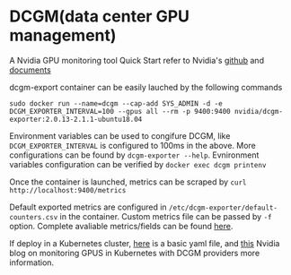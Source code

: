 # DCGM(data center GPU management)
A Nvidia GPU monitoring tool
Quick Start refer to Nvidia's [github](https://github.com/NVIDIA/gpu-monitoring-tools) and [documents](https://docs.nvidia.com/datacenter/cloud-native/gpu-telemetry/dcgm-exporter.html)

dcgm-export container can be easily lauched by the following commands


```sudo docker run --name=dcgm --cap-add SYS_ADMIN -d -e DCGM_EXPORTER_INTERVAL=100 --gpus all --rm -p 9400:9400 nvidia/dcgm-exporter:2.0.13-2.1.1-ubuntu18.04```


Environment variables can be used to congifure DCGM, like ```DCGM_EXPORTER_INTERVAL``` is configured to 100ms in the above. More configurations can be found by ```dcgm-exporter --help```.
Evnironment variables configuration can be verified by
```docker exec dcgm printenv```

Once the container is launched, metrics can be scraped by
```curl http://localhost:9400/metrics```

Default exported metrics are configured in ```/etc/dcgm-exporter/default-counters.csv``` in the container. Custom metrics file can be passed by ```-f``` option. Complete avaliable metrics/fields can be found [here](https://docs.nvidia.com/datacenter/dcgm/1.6/dcgm-api/group__dcgmFieldIdentifiers.html).

If deploy in a Kubernetes cluster, [here](https://github.com/CentaurusInfra/AI-SIG/blob/main/dcgm-gpu-monitoring/dcgm-pod.yaml) is a basic yaml file, and [this](https://developer.nvidia.com/blog/monitoring-gpus-in-kubernetes-with-dcgm/) Nvidia blog on monitoring GPUS in Kubernetes with DCGM providers more information.
